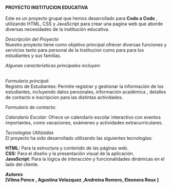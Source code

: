 ****PROYECTO INSTITUCION EDUCATIVA****
<br>
<br>
Este es un proyecto grupal que hemos desarrollado para **Codo a Codo** , utilizando HTML, CSS y JavaScript para crear una pagina web que aborde diversas necesidades de la institución educativa.

*Descripción del Proyecto*
<br>
Nuestro proyecto tiene como objetivo principal ofrecer diversas funciones y servicios tanto para personal de la Institucion como para para los estudiantes y sus familias. 

*Algunas características principales incluyen:*<br><br>

*Formulario principal:*<br>
Registro de Estudiantes: Permite registrar y gestionar la información de los estudiantes, incluyendo datos personales, información académica , detalles de contacto e inscripcion para las distintas actividades.

*Formulario de contacto:*<br>

*Calendario Escolar:* Ofrece un calendario escolar interactivo con eventos importantes, como vacaciones, exámenes y actividades extracurriculares.<br>

*Tecnologías Utilizadas*<br>
El proyecto ha sido desarrollado utilizando las siguientes tecnologías:

**HTML:** Para la estructura y contenido de las páginas web.<br>
**CSS:** Para el diseño y la presentación visual de la aplicación.<br>
**JavaScript**: Para la lógica de interacción y funcionalidades dinámicas en el lado del cliente.<br>

***Autores***<br>
****[Vilma Ponce , Agustina Velazquez ,Andreina Romero, Eleonora Roux ]****
